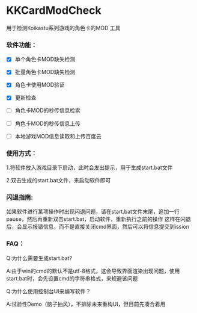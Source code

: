 # KKCardModCheck

用于检测Koikastu系列游戏的角色卡的MOD 工具



### 软件功能：

- [x] 单个角色卡MOD缺失检测
- [x] 批量角色卡MOD缺失检测

- [x] 角色卡使用MOD验证
- [x] 更新检查

- [ ] 角色卡MOD的秒传信息检索

- [ ] 角色卡MOD的秒传信息上传

- [ ] 本地游戏MOD信息读取和上传百度云

  

### 使用方式：

1.将软件放入游戏目录下启动，此时会发出提示，用于生成start.bat文件

2.双击生成的start.bat文件，来启动软件即可

### 闪退指南:
如果软件进行某项操作时出现闪退问题，请在start.bat文件末尾，追加一行pause，然后再重新双击start.bat，启动软件，重新执行之前的操作
这样在闪退后，会显示报错信息，而不是直接关闭cmd界面，然后可以将信息提交到ission

### FAQ：

Q:为什么需要生成start.bat?

A:由于win的cmd的默认不是utf-8格式，这会导致界面渲染出现问题，使用start.bat时，会先设置cmd的字符串格式，来规避该问题



Q:为什么使用控制台UI来编写软件？

A:试验性Demo（脑子抽风），不排除未来重构UI，但目前先凑合着用



